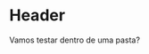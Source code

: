 <!-- TITLE: Arquivo -->
<!-- SUBTITLE: A quick summary of Arquivo -->

# Header
Vamos testar dentro de uma pasta?